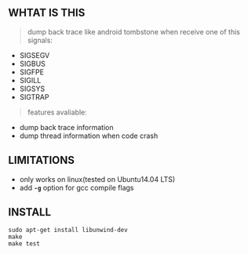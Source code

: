 ## WHTAT IS THIS

> dump back trace like android tombstone when receive one of this signals:

- SIGSEGV
- SIGBUS
- SIGFPE
- SIGILL
- SIGSYS
- SIGTRAP

> features avaliable:

- dump back trace information
- dump thread information when code crash


## LIMITATIONS

- only works on linux(tested on Ubuntu14.04 LTS)
- add **`-g`** option for gcc compile flags

## INSTALL

```
sudo apt-get install libunwind-dev
make
make test
```
